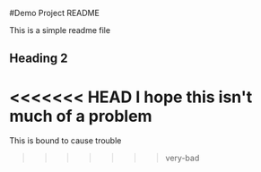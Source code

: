 #Demo Project README

This is a simple readme file

## Heading 2

<<<<<<< HEAD
I hope this isn't much of a problem
=======
This is bound to cause trouble
>>>>>>> very-bad
